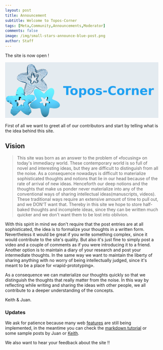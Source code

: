 ```yaml
---
layout: post
title: Announcement
subtitle: Welcome to Topos-Corner
tags: [Meta,Community,Announcements,Moderator]
comments: false
image: /img/small-stars-announce-blue-post.png
author: Staff
---
```


The site is now open !

![Stars](https://raw.githubusercontent.com/toposcorner/toposcorner.github.io/master/img/small-stars-announce-blue.png)

First of all we want to greet all of our contributors and start by telling what is the idea behind this site.

## Vision

>This site was born as an answer to the problem of «focusing» on today's immediacy world. These contemporary world is so full of novel and interesting ideas, but they are difficult to distinguish from all the noise. As a consequence nowadays is difficult to materialize sophisticated thoughts and notions that lie in our head because of the rate of arrival of new ideas. Henceforth our deep notions and the thoughts that make us ponder never materialize into any of the conventional ways of sharing intellectual ideas(manuscripts, videos). These traditional ways require an extensive amount of time to pull out, and we DON'T want that. Thereby in this site we hope to store half-baked thoughts and incomplete ideas, since they can be written much quicker and we don't want them to be lost into oblivion.

With this spirit in mind we don't require that the post entries are at all sophisticated, the idea is to formalize your thoughts in a written form. Nevertheless it would be great if you write something complex, since it would contribute to the site's quality. But also it's just fine to simply post a video and a couple of comments as if you were introducing it to a friend. Another option is to maintain a diary of your research and post your intermediate thoughts. In the same way we want to maintain the liberty of sharing anything with no worry of being intellectually judged, since it's meant to be a place for «rapid-prototyping».

As a consequence we can materialize our thoughts quickly so that we distinguish the thoughts that really matter from the noise. In this way by reflecting while writing and sharing the ideas with other people, we all contribute to a deeper understanding of the concepts.

Keith & Juan.

### Updates

We ask for patience because many web [features](https://toposcorner.github.io/2019-06-26-Possible-Website-Updates/) are still being implemented, in the meantime you can check the [markdown tutorial](https://toposcorner.github.io/2015-02-28-test-markdown/) or some sample posts by Juan or [Keith](https://toposcorner.github.io/2019-07-01-Master-Student-Dynamic/).

We also want to hear your feedback about the site !!





